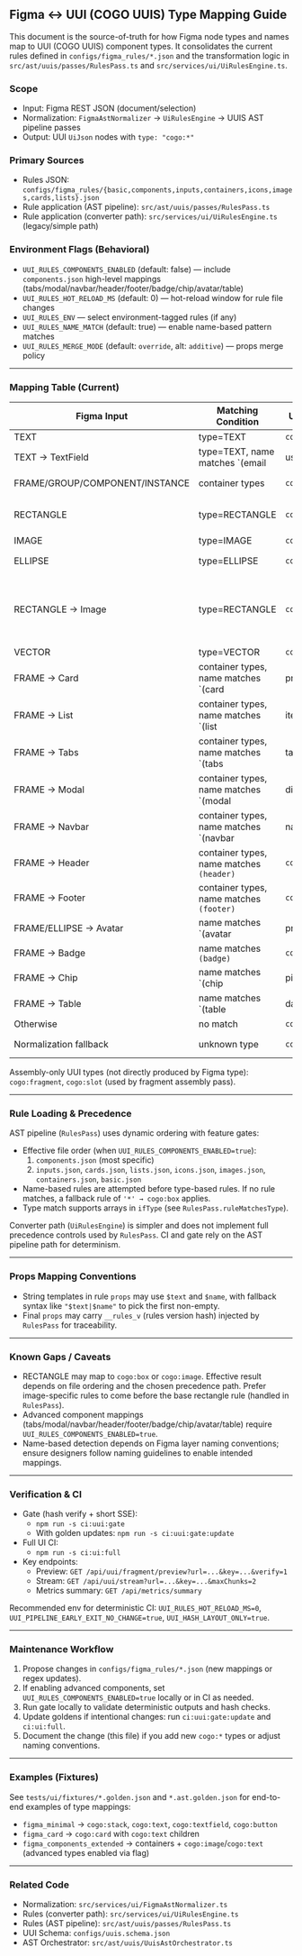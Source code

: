 ## Figma ↔ UUI (COGO UUIS) Type Mapping Guide

This document is the source-of-truth for how Figma node types and names map to UUI (COGO UUIS) component types. It consolidates the current rules defined in `configs/figma_rules/*.json` and the transformation logic in `src/ast/uuis/passes/RulesPass.ts` and `src/services/ui/UiRulesEngine.ts`.

### Scope
- Input: Figma REST JSON (document/selection)
- Normalization: `FigmaAstNormalizer` → `UiRulesEngine` → UUIS AST pipeline passes
- Output: UUI `UiJson` nodes with `type: "cogo:*"`

### Primary Sources
- Rules JSON: `configs/figma_rules/{basic,components,inputs,containers,icons,images,cards,lists}.json`
- Rule application (AST pipeline): `src/ast/uuis/passes/RulesPass.ts`
- Rule application (converter path): `src/services/ui/UiRulesEngine.ts` (legacy/simple path)

### Environment Flags (Behavioral)
- `UUI_RULES_COMPONENTS_ENABLED` (default: false) — include `components.json` high-level mappings (tabs/modal/navbar/header/footer/badge/chip/avatar/table)
- `UUI_RULES_HOT_RELOAD_MS` (default: 0) — hot-reload window for rule file changes
- `UUI_RULES_ENV` — select environment-tagged rules (if any)
- `UUI_RULES_NAME_MATCH` (default: true) — enable name-based pattern matches
- `UUI_RULES_MERGE_MODE` (default: `override`, alt: `additive`) — props merge policy

---

### Mapping Table (Current)

| Figma Input | Matching Condition | UUI Output | Notes |
| --- | --- | --- | --- |
| TEXT | type=TEXT | `cogo:text` | Basic text node |
| TEXT → TextField | type=TEXT, name matches `(email|username|search|input|textfield)` | `cogo:textfield` | From `inputs.json` |
| FRAME/GROUP/COMPONENT/INSTANCE | container types | `cogo:stack` | Default container |
| RECTANGLE | type=RECTANGLE | `cogo:box` | Base rule; see conflict with images below |
| IMAGE | type=IMAGE | `cogo:image` | Image mapping |
| ELLIPSE | type=ELLIPSE | `cogo:image` | Image mapping fallback |
| RECTANGLE → Image | type=RECTANGLE | `cogo:image` | From `images.json`; can compete with `cogo:box` depending on precedence |
| VECTOR | type=VECTOR | `cogo:icon` | Icon mapping |
| FRAME → Card | container types, name matches `(card|product|item)` | `cogo:card` | From `cards.json` |
| FRAME → List | container types, name matches `(list|items|grid)` | `cogo:list` | From `lists.json` |
| FRAME → Tabs | container types, name matches `(tabs|tabbar)` | `cogo:tabs` | `components.json` (gated by flag) |
| FRAME → Modal | container types, name matches `(modal|dialog)` | `cogo:modal` | `components.json` (gated) |
| FRAME → Navbar | container types, name matches `(navbar|navigation)` | `cogo:navbar` | `components.json` (gated) |
| FRAME → Header | container types, name matches `(header)` | `cogo:header` | `components.json` (gated) |
| FRAME → Footer | container types, name matches `(footer)` | `cogo:footer` | `components.json` (gated) |
| FRAME/ELLIPSE → Avatar | name matches `(avatar|profile)` | `cogo:avatar` | `components.json` (gated) |
| FRAME → Badge | name matches `(badge)` | `cogo:badge` | `components.json` (gated) |
| FRAME → Chip | name matches `(chip|pill)` | `cogo:chip` | `components.json` (gated) |
| FRAME → Table | name matches `(table|datagrid)` | `cogo:table` | `components.json` (gated) |
| Otherwise | no match | `cogo:box` | Fallback |
| Normalization fallback | unknown type | `cogo:unknown` | During normalize pass |

Assembly-only UUI types (not directly produced by Figma type): `cogo:fragment`, `cogo:slot` (used by fragment assembly pass).

---

### Rule Loading & Precedence
AST pipeline (`RulesPass`) uses dynamic ordering with feature gates:
- Effective file order (when `UUI_RULES_COMPONENTS_ENABLED=true`):
  1) `components.json` (most specific)
  2) `inputs.json`, `cards.json`, `lists.json`, `icons.json`, `images.json`, `containers.json`, `basic.json`
- Name-based rules are attempted before type-based rules. If no rule matches, a fallback rule of `'*' → cogo:box` applies.
- Type match supports arrays in `ifType` (see `RulesPass.ruleMatchesType`).

Converter path (`UiRulesEngine`) is simpler and does not implement full precedence controls used by `RulesPass`. CI and gate rely on the AST pipeline path for determinism.

---

### Props Mapping Conventions
- String templates in rule `props` may use `$text` and `$name`, with fallback syntax like `"$text|$name"` to pick the first non-empty.
- Final `props` may carry `__rules_v` (rules version hash) injected by `RulesPass` for traceability.

---

### Known Gaps / Caveats
- RECTANGLE may map to `cogo:box` or `cogo:image`. Effective result depends on file ordering and the chosen precedence path. Prefer image-specific rules to come before the base rectangle rule (handled in `RulesPass`).
- Advanced component mappings (tabs/modal/navbar/header/footer/badge/chip/avatar/table) require `UUI_RULES_COMPONENTS_ENABLED=true`.
- Name-based detection depends on Figma layer naming conventions; ensure designers follow naming guidelines to enable intended mappings.

---

### Verification & CI
- Gate (hash verify + short SSE):
  - `npm run -s ci:uui:gate`
  - With golden updates: `npm run -s ci:uui:gate:update`
- Full UI CI:
  - `npm run -s ci:ui:full`
- Key endpoints:
  - Preview: `GET /api/uui/fragment/preview?url=...&key=...&verify=1`
  - Stream: `GET /api/uui/stream?url=...&key=...&maxChunks=2`
  - Metrics summary: `GET /api/metrics/summary`

Recommended env for deterministic CI: `UUI_RULES_HOT_RELOAD_MS=0`, `UUI_PIPELINE_EARLY_EXIT_NO_CHANGE=true`, `UUI_HASH_LAYOUT_ONLY=true`.

---

### Maintenance Workflow
1) Propose changes in `configs/figma_rules/*.json` (new mappings or regex updates).
2) If enabling advanced components, set `UUI_RULES_COMPONENTS_ENABLED=true` locally or in CI as needed.
3) Run gate locally to validate deterministic outputs and hash checks.
4) Update goldens if intentional changes: run `ci:uui:gate:update` and `ci:ui:full`.
5) Document the change (this file) if you add new `cogo:*` types or adjust naming conventions.

---

### Examples (Fixtures)
See `tests/ui/fixtures/*.golden.json` and `*.ast.golden.json` for end-to-end examples of type mappings:
- `figma_minimal` → `cogo:stack`, `cogo:text`, `cogo:textfield`, `cogo:button`
- `figma_card` → `cogo:card` with `cogo:text` children
- `figma_components_extended` → containers + `cogo:image`/`cogo:text` (advanced types enabled via flag)

---

### Related Code
- Normalization: `src/services/ui/FigmaAstNormalizer.ts`
- Rules (converter path): `src/services/ui/UiRulesEngine.ts`
- Rules (AST pipeline): `src/ast/uuis/passes/RulesPass.ts`
- UUI Schema: `configs/uuis.schema.json`
- AST Orchestrator: `src/ast/uuis/UuisAstOrchestrator.ts`


